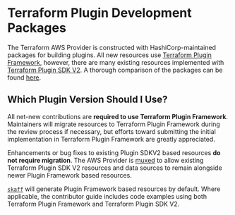 # Terraform Plugin Development Packages

The Terraform AWS Provider is constructed with HashiCorp-maintained packages for building plugins.
All new resources use [Terraform Plugin Framework](https://developer.hashicorp.com/terraform/plugin/framework), however, there are many existing resources implemented with [Terraform Plugin SDK V2](https://developer.hashicorp.com/terraform/plugin/sdkv2).
A thorough comparison of the packages can be found [here](https://developer.hashicorp.com/terraform/plugin/framework-benefits).

## Which Plugin Version Should I Use?

All net-new contributions are **required to use Terraform Plugin Framework**.
Maintainers will migrate resources to Terraform Plugin Framework during the review process if necessary, but efforts toward submitting the initial implementation in Terraform Plugin Framework are greatly appreciated.

Enhancements or bug fixes to existing Plugin SDKV2 based resources **do not require migration**.
The AWS Provider is [muxed](https://developer.hashicorp.com/terraform/plugin/framework/migrating/mux) to allow existing Terraform Plugin SDK V2 resources and data sources to remain alongside newer Plugin Framework based resources.

[`skaff`](skaff.md) will generate Plugin Framework based resources by default.
Where applicable, the contributor guide includes code examples using both Terraform Plugin Framework and Terraform Plugin SDK V2.
